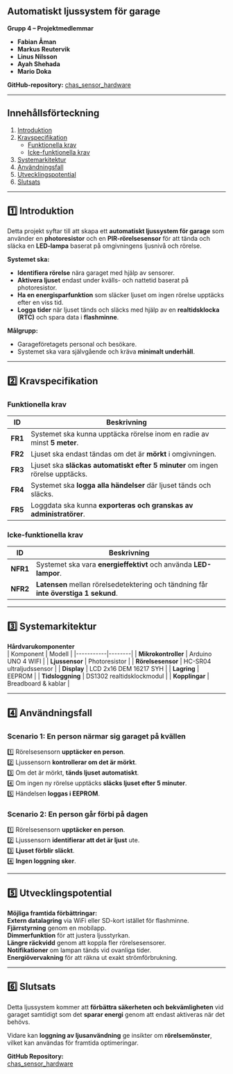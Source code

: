 ## Automatiskt ljussystem för garage  

**Grupp 4 – Projektmedlemmar**  
- **Fabian Åman**  
- **Markus Reutervik**  
- **Linus Nilsson**  
- **Ayah Shehada**  
- **Mario Doka**  

**GitHub-repository:** [chas_sensor_hardware](https://github.com/linuschas/chas_sensor_hardware/tree/main)  

---

## **Innehållsförteckning**
1. [Introduktion](#introduktion)  
2. [Kravspecifikation](#kravspecifikation)  
   - [Funktionella krav](#funktionella-krav)  
   - [Icke-funktionella krav](#icke-funktionella-krav)  
3. [Systemarkitektur](#systemarkitektur)  
4. [Användningsfall](#användningsfall)  
5. [Utvecklingspotential](#utvecklingspotential)  
6. [Slutsats](#slutsats)  

---

## 1️⃣ **Introduktion**  
Detta projekt syftar till att skapa ett **automatiskt ljussystem för garage** som använder en **photoresistor** och en **PIR-rörelsesensor** för att tända och släcka en **LED-lampa** baserat på omgivningens ljusnivå och rörelse.  

**Systemet ska:**  
- **Identifiera rörelse** nära garaget med hjälp av sensorer.  
- **Aktivera ljuset** endast under kvälls- och nattetid baserat på photoresistor.  
- **Ha en energisparfunktion** som släcker ljuset om ingen rörelse upptäcks efter en viss tid.  
- **Logga tider** när ljuset tänds och släcks med hjälp av en **realtidsklocka (RTC)** och spara data i **flashminne**.  

**Målgrupp:**  
- Garageföretagets personal och besökare.  
- Systemet ska vara självgående och kräva **minimalt underhåll**.  

---

## 2️⃣ **Kravspecifikation**  
### **Funktionella krav**  
| ID | Beskrivning |
|----|------------|
| **FR1** | Systemet ska kunna upptäcka rörelse inom en radie av minst **5 meter**. |
| **FR2** | Ljuset ska endast tändas om det är **mörkt** i omgivningen. |
| **FR3** | Ljuset ska **släckas automatiskt efter 5 minuter** om ingen rörelse upptäcks. |
| **FR4** | Systemet ska **logga alla händelser** där ljuset tänds och släcks. |
| **FR5** | Loggdata ska kunna **exporteras och granskas av administratörer**. |

### **Icke-funktionella krav**  
| ID | Beskrivning |
|----|------------|
| **NFR1** | Systemet ska vara **energieffektivt** och använda **LED-lampor**. |
| **NFR2** | **Latensen** mellan rörelsedetektering och tändning får **inte överstiga 1 sekund**. |

---

## 3️⃣ **Systemarkitektur**  
**Hårdvarukomponenter**  
| Komponent | Modell |
|-----------|--------|
| **Mikrokontroller** | Arduino UNO 4 WIFI |
| **Ljussensor** | Photoresistor |
| **Rörelsesensor** | HC-SR04 ultraljudssensor |
| **Display** | LCD 2x16 DEM 16217 SYH |
| **Lagring** | EEPROM |
| **Tidsloggning** | DS1302 realtidsklockmodul |
| **Kopplingar** | Breadboard & kablar |

---

## 4️⃣ **Användningsfall**  
### **Scenario 1: En person närmar sig garaget på kvällen**  
1️⃣ Rörelsesensorn **upptäcker en person**.  
2️⃣ Ljussensorn **kontrollerar om det är mörkt**.  
3️⃣ Om det är mörkt, **tänds ljuset automatiskt**.  
4️⃣ Om ingen ny rörelse upptäcks **släcks ljuset efter 5 minuter**.  
5️⃣ Händelsen **loggas i EEPROM**.  

### **Scenario 2: En person går förbi på dagen**  
1️⃣ Rörelsesensorn **upptäcker en person**.  
2️⃣ Ljussensorn **identifierar att det är ljust** ute.  
3️⃣ **Ljuset förblir släckt**.  
4️⃣ **Ingen loggning sker**.  

---

## 5️⃣ **Utvecklingspotential**  
**Möjliga framtida förbättringar:**  
**Extern datalagring** via WiFi eller SD-kort istället för flashminne.  
**Fjärrstyrning** genom en mobilapp.  
**Dimmerfunktion** för att justera ljusstyrkan.  
**Längre räckvidd** genom att koppla fler rörelsesensorer.  
**Notifikationer** om lampan tänds vid ovanliga tider.  
**Energiövervakning** för att räkna ut exakt strömförbrukning.  

---

## 6️⃣ **Slutsats**  
Detta ljussystem kommer att **förbättra säkerheten och bekvämligheten** vid garaget samtidigt som det **sparar energi** genom att endast aktiveras när det behövs.  

Vidare kan **loggning av ljusanvändning** ge insikter om **rörelsemönster**, vilket kan användas för framtida optimeringar.  

**GitHub Repository:**  
 [chas_sensor_hardware](https://github.com/linuschas/chas_sensor_hardware/tree/main)  
